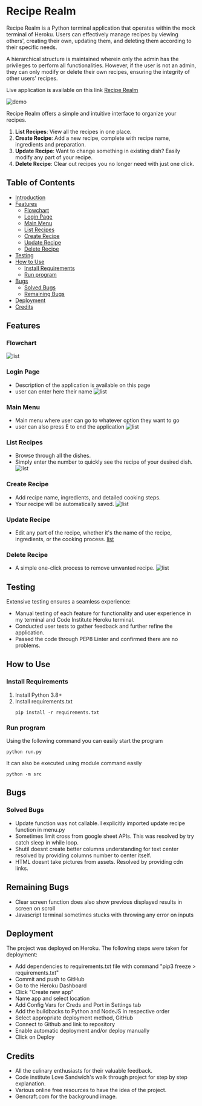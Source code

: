 
# Recipe Realm

Recipe Realm is a Python terminal application that operates within the mock terminal of Heroku. Users can effectively 
manage recipes by viewing others', creating their own, updating them, and deleting them according to their specific 
needs. 

A hierarchical structure is maintained wherein only the admin has the privileges to perform all functionalities.
However, if the user is not an admin, they can only modify or delete their own recipes, ensuring the integrity of other 
users' recipes.

Live application is available on this link [Recipe Realm](https://recipe-realm-project-f9c4db7b71c2.herokuapp.com/)

![demo](./assets/images/all-devices-white.png)

Recipe Realm offers a simple and intuitive interface to organize your recipes.

1. **List Recipes**: View all the recipes in one place.
2. **Create Recipe**: Add a new recipe, complete with recipe name, ingredients and preparation.
3. **Update Recipe**: Want to change something in existing dish? Easily modify any part of your recipe.
4. **Delete Recipe**: Clear out recipes you no longer need with just one click.

## Table of Contents
- [Introduction](#introduction)
- [Features](#features)
  * [Flowchart](#flowchart)
  * [Login Page](#login-page)
  * [Main Menu](#main-menu)
  * [List Recipes](#list-recipes)
  * [Create Recipe](#create-recipe)
  * [Update Recipe](#update-recipe)
  * [Delete Recipe](#delete-recipe)
- [Testing](#testing)
- [How to Use](#how-to-use)
  * [Install Requirements](#install-requirements)
  * [Run program](#run-program)
- [Bugs](#bugs)
  * [Solved Bugs](#solved-bugs)
  * [Remaining Bugs](#remaining-bugs)
- [Deployment](#deployment)
- [Credits](#credits)

## Features

### Flowchart

![list](./assets/images/flowchart.jpeg)

### Login Page
- Description of the application is available on this page
- user can enter here their name
![list](./assets/images/login.png)

### Main Menu
- Main menu where user can go to whatever option they want to go
- user can also press E to end the application
![list](./assets/images/menu.png)

### List Recipes
- Browse through all the dishes.
- Simply enter the number to quickly see the recipe of your desired dish.
![list](./assets/images/list.png)

### Create Recipe
- Add recipe name, ingredients, and detailed cooking steps.
- Your recipe will be automatically saved.
![list](./assets/images/create.png)

### Update Recipe
- Edit any part of the recipe, whether it's the name of the recipe, ingredients, or the cooking process.
[list](./assets/images/update.png)

### Delete Recipe
- A simple one-click process to remove unwanted recipe.
![list](./assets/images/delete.png)

## Testing

Extensive testing ensures a seamless experience:

- Manual testing of each feature for functionality and user experience in my terminal and Code Institute Heroku terminal.
- Conducted user tests to gather feedback and further refine the application.
- Passed the code through PEP8 Linter and confirmed there are no problems.

## How to Use

### Install Requirements
1. Install Python 3.8+
2. Install requirements.txt
   ```shell
   pip install -r requirements.txt
    ```

### Run program

Using the following command you can easily start the program
```shell
python run.py
```

It can also be executed using module command easily
```shell
python -m src
```

## Bugs

### Solved Bugs
- Update function was not callable. I explicitly imported update recipe function in menu.py
- Sometimes limit cross from google sheet APIs. This was resolved by try catch sleep in while loop.
- Shutil doesnt create better columns understanding for text center resolved by providing columns number to center itself.
- HTML doesnt take pictures from assets. Resolved by providing cdn links.

## Remaining Bugs
- Clear screen function does also show previous displayed results in screen on scroll
- Javascript terminal sometimes stucks with throwing any error on inputs

## Deployment
The project was deployed on Heroku. The following steps were taken for deployment:

- Add dependencies to requirements.txt file with command "pip3 freeze > requirements.txt"
- Commit and push to GitHub
- Go to the Heroku Dashboard
- Click "Create new app"
- Name app and select location
- Add Config Vars for Creds and Port in Settings tab
- Add the buildbacks to Python and NodeJS in respective order
- Select appropriate deployment method, GitHub
- Connect to Github and link to repository
- Enable automatic deployment and/or deploy manually
- Click on Deploy

## Credits

- All the culinary enthusiasts for their valuable feedback.
- Code institute Love Sandwich's walk through project for step by step explanation.
- Various online free resources to have the idea of the project.
- Gencraft.com for the background image.

